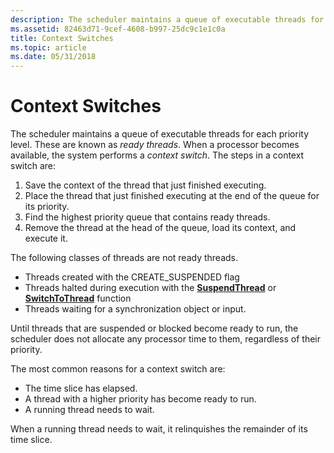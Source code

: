 ```yaml
---
description: The scheduler maintains a queue of executable threads for each priority level.
ms.assetid: 82463d71-9cef-4608-b997-25dc9c1e1c0a
title: Context Switches
ms.topic: article
ms.date: 05/31/2018
---
```


# Context Switches

The scheduler maintains a queue of executable threads for each priority level. These are known as *ready threads*. When a processor becomes available, the system performs a *context switch*. The steps in a context switch are:

1.  Save the context of the thread that just finished executing.
2.  Place the thread that just finished executing at the end of the queue for its priority.
3.  Find the highest priority queue that contains ready threads.
4.  Remove the thread at the head of the queue, load its context, and execute it.

The following classes of threads are not ready threads.

-   Threads created with the CREATE\_SUSPENDED flag
-   Threads halted during execution with the [**SuspendThread**](/windows/win32/api/processthreadsapi/nf-processthreadsapi-suspendthread) or [**SwitchToThread**](/windows/win32/api/processthreadsapi/nf-processthreadsapi-switchtothread) function
-   Threads waiting for a synchronization object or input.

Until threads that are suspended or blocked become ready to run, the scheduler does not allocate any processor time to them, regardless of their priority.

The most common reasons for a context switch are:

-   The time slice has elapsed.
-   A thread with a higher priority has become ready to run.
-   A running thread needs to wait.

When a running thread needs to wait, it relinquishes the remainder of its time slice.

 

 
